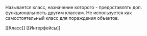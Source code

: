Называется класс, назначение которого - предоставлять доп. функциональность другим классам. Не используется как самостоятельный класс для пораждения объектов.

[[Класс]]
[[Интерфейсы]]
